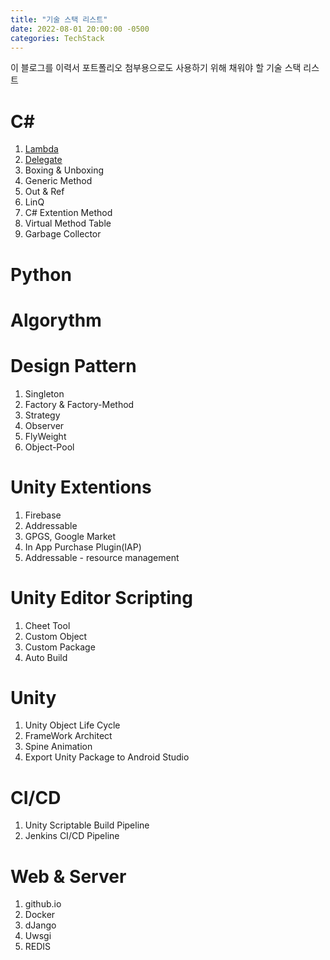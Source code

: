 ```yaml
---
title: "기술 스택 리스트"
date: 2022-08-01 20:00:00 -0500
categories: TechStack
---
```


이 블로그를 이력서 포트폴리오 첨부용으로도 사용하기 위해 채워야 할 기술 스택 리스트

# C#

1. [Lambda](https://gslazer.github.io/techstack/csharp/lambda/)
2. [Delegate](https://gslazer.github.io/techstack/csharp/Deleegate/)
3. Boxing & Unboxing
4. Generic Method
5. Out & Ref
6. LinQ
7. C# Extention Method 
8. Virtual Method Table
9. Garbage Collector

# Python

# Algorythm

# Design Pattern

1. Singleton
2. Factory & Factory-Method
3. Strategy
4. Observer
5. FlyWeight
6. Object-Pool
    
# Unity Extentions

1. Firebase
2. Addressable
3. GPGS, Google Market
4. In App Purchase Plugin(IAP)
5. Addressable - resource management

# Unity Editor Scripting

1. Cheet Tool
2. Custom Object
3. Custom Package
4. Auto Build

# Unity

1. Unity Object Life Cycle
2. FrameWork Architect
3. Spine Animation
4. Export Unity Package to Android Studio

# CI/CD

1. Unity Scriptable Build Pipeline
2. Jenkins CI/CD Pipeline

# Web & Server

1. github.io
2. Docker
3. dJango
4. Uwsgi
5. REDIS
